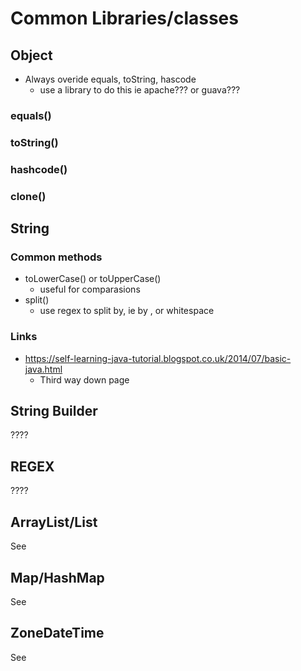 # Common Libraries/classes

## Object

- Always overide equals, toString, hascode
  - use a library to do this ie apache??? or guava???

### equals()

### toString()

### hashcode()

### clone()

## String

### Common methods

- toLowerCase() or toUpperCase()
  - useful for comparasions
- split()
  - use regex to split by, ie by , or whitespace

### Links

- https://self-learning-java-tutorial.blogspot.co.uk/2014/07/basic-java.html
  - Third way down page

## String Builder

????

## REGEX

????

## ArrayList/List

See

## Map/HashMap

See

## ZoneDateTime

See

